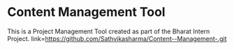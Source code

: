 # Content Management Tool

This is a Project Management Tool created as part of the Bharat Intern Project.
link=https://github.com/Sathvikasharma/Content--Management-.git